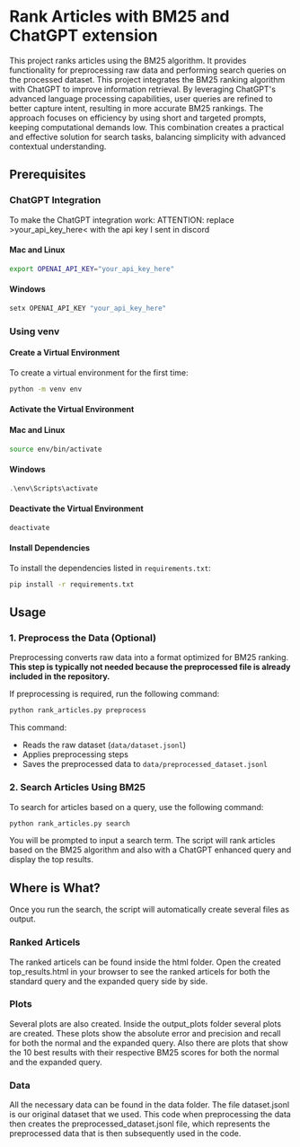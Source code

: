 # Rank Articles with BM25 and ChatGPT extension

This project ranks articles using the BM25 algorithm. It provides functionality for preprocessing raw data and performing search queries on the processed dataset. This project integrates the BM25 ranking algorithm with ChatGPT to improve information retrieval. By leveraging ChatGPT's advanced language processing capabilities, user queries are refined to better capture intent, resulting in more accurate BM25 rankings. The approach focuses on efficiency by using short and targeted prompts, keeping computational demands low. This combination creates a practical and effective solution for search tasks, balancing simplicity with advanced contextual understanding.

## Prerequisites

### ChatGPT Integration
To make the ChatGPT integration work:
ATTENTION: replace >your_api_key_here< with the api key I sent in discord
#### Mac and Linux
```bash
export OPENAI_API_KEY="your_api_key_here"
```

#### Windows
```powershell
setx OPENAI_API_KEY "your_api_key_here"
```

### Using venv

#### Create a Virtual Environment
To create a virtual environment for the first time:

```bash
python -m venv env
```

#### Activate the Virtual Environment

#### Mac and Linux
  ```bash
  source env/bin/activate
  ```

#### Windows
  ```powershell
  .\env\Scripts\activate
  ```

#### Deactivate the Virtual Environment
```bash
deactivate
```

#### Install Dependencies
To install the dependencies listed in `requirements.txt`:
```bash
pip install -r requirements.txt
```

## Usage

### 1. Preprocess the Data (Optional)

Preprocessing converts raw data into a format optimized for BM25 ranking. **This step is typically not needed because the preprocessed file is already included in the repository.**

If preprocessing is required, run the following command:

```bash
python rank_articles.py preprocess
```

This command:
- Reads the raw dataset (`data/dataset.jsonl`)
- Applies preprocessing steps
- Saves the preprocessed data to `data/preprocessed_dataset.jsonl`

### 2. Search Articles Using BM25

To search for articles based on a query, use the following command:

```bash
python rank_articles.py search
```

You will be prompted to input a search term. The script will rank articles based on the BM25 algorithm and also with a ChatGPT enhanced query and display the top results.

## Where is What?
Once you run the search, the script will automatically create several files as output. 

### Ranked Articels
The ranked articels can be found inside the html folder. Open the created top_results.html in your browser to see the ranked articels for both the standard query and the expanded query side by side.

### Plots
Several plots are also created. Inside the output_plots folder several plots are created. These plots show the absolute error and precision and recall for both the normal and the expanded query. Also there are plots that show the 10 best results with their respective BM25 scores for both the normal and the expanded query.

### Data
All the necessary data can be found in the data folder. The file dataset.jsonl is our original dataset that we used. This code when preprocessing the data then creates the preprocessed_dataset.jsonl file, which represents the preprocessed data that is then subsequently used in the code.